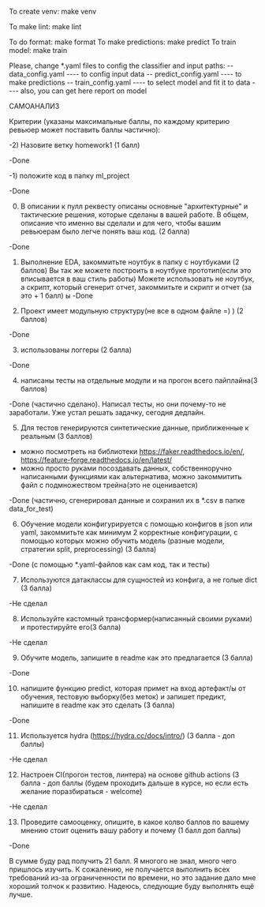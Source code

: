 To create venv:
		make venv

To make lint:
		make lint

To do format:
		make format
To make predictions:
		make predict
To train model:
		make train

Please, change *.yaml files to config the classifier and input paths:
 -- data_config.yaml
 ---- to config input data
 -- predict_config.yaml
 ---- to make predictions
 -- train_config.yaml
 ---- to select model and fit it to data
 ---- also, you can get here report on model


САМОАНАЛИЗ

Критерии (указаны максимальные баллы, по каждому критерию ревьюер может поставить баллы частично): 

-2) Назовите ветку homework1 (1 балл)

-Done

-1) положите код в папку ml_project

-Done

0) В описании к пулл реквесту описаны основные "архитектурные" и тактические решения, которые сделаны в вашей работе. В общем, описание что именно вы сделали и для чего, чтобы вашим ревьюерам было легче понять ваш код. (2 балла)

-Done

1) Выполнение EDA, закоммитьте ноутбук в папку с ноутбуками (2 баллов)
Вы так же можете построить в ноутбуке прототип(если это вписывается в ваш стиль работы)
Можете использовать не ноутбук, а скрипт, который сгенерит отчет, закоммитьте и скрипт и отчет (за это + 1 балл)
ы
-Done

2) Проект имеет модульную структуру(не все в одном файле =) ) (2 баллов)

-Done

3) использованы логгеры (2 балла)

-Done

4) написаны тесты на отдельные модули и на прогон всего пайплайна(3 баллов)

-Done (частично сделано). Написал тесты, но они почему-то не заработали. Уже устал решать задачку, сегодня дедлайн.

5) Для тестов генерируются синтетические данные, приближенные к реальным (3 баллов)
- можно посмотреть на библиотеки https://faker.readthedocs.io/en/, https://feature-forge.readthedocs.io/en/latest/
- можно просто руками посоздавать данных, собственноручно написанными функциями
как альтернатива, можно закоммитить файл с подмножеством трейна(это не оценивается) 

-Done (частично, сгенерировал данные и сохранил их в *.csv в папке data_for_test)

6) Обучение модели конфигурируется с помощью конфигов в json или yaml, закоммитьте как минимум 2 корректные конфигурации, с помощью которых можно обучить модель (разные модели, стратегии split, preprocessing) (3 балла)

-Done (с помощью *.yaml-файлов как сам код, так и тесты)

7) Используются датаклассы для сущностей из конфига, а не голые dict (3 балла) 

-Не сделал

8) Используйте кастомный трансформер(написанный своими руками) и протестируйте его(3 балла)

-Не сделал

9) Обучите модель, запишите в readme как это предлагается (3 балла)

-Done

10) напишите функцию predict, которая примет на вход артефакт/ы от обучения, тестовую выборку(без меток) и запишет предикт, напишите в readme как это сделать (3 балла)  

-Done

11) Используется hydra  (https://hydra.cc/docs/intro/) (3 балла - доп баллы)
 
-Не сделал

12) Настроен CI(прогон тестов, линтера) на основе github actions  (3 балла - доп баллы (будем проходить дальше в курсе, но если есть желание поразбираться - welcome)

-Не сделал

13) Проведите самооценку, опишите, в какое колво баллов по вашему мнению стоит оценить вашу работу и почему (1 балл доп баллы) 

-Done

В сумме буду рад получить 21 балл. Я многого не знал, много чего пришлось изучить.
К сожалению, не получается выполнить всех требований из-за ограниченности по времени,
но это задание дало мне хороший толчок к развитию. Надеюсь, следующие буду выполнять ещё лучше.